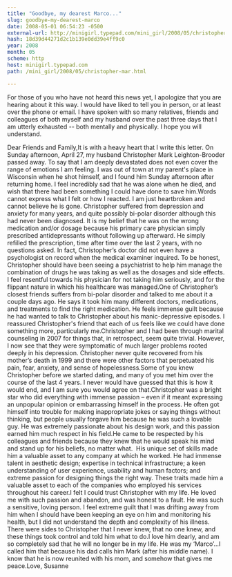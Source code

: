 ```yaml
---
title: "Goodbye, my dearest Marco..."
slug: goodbye-my-dearest-marco
date: 2008-05-01 06:54:23 -0500
external-url: http://minigirl.typepad.com/mini_girl/2008/05/christopher-mar.html
hash: 18d39d44271d2c1b139e0dd39e4ff9c0
year: 2008
month: 05
scheme: http
host: minigirl.typepad.com
path: /mini_girl/2008/05/christopher-mar.html

---
```


For those of you who have not heard this news yet, I apologize that you are hearing about it this way. I would have liked to tell you in person, or at least over the phone or email. I have spoken with so many relatives, friends and colleagues of both myself and my husband over the past three days that I am utterly exhausted -- both mentally and physically. I hope you will understand.




Dear Friends and Family,It is with a heavy heart that I write this letter. On Sunday afternoon, April 27, my husband Christopher Mark Leighton-Brooder passed away. To say that I am deeply devastated does not even cover the range of emotions I am feeling. I was out of town at my parent's place in Wisconsin when he shot himself, and I found him Sunday afternoon after returning home. I feel incredibly sad that he was alone when he died, and wish that there had been something I could have done to save him.Words cannot express what I felt or how I reacted. I am just heartbroken and cannot believe he is gone. Christopher suffered from depression and anxiety for many years, and quite possibly bi-polar disorder although this had never been diagnosed. It is my belief that he was on the wrong medication and/or dosage because his primary care physician simply prescribed antidepressants without following up afterward. He simply refilled the prescription, time after time over the last 2 years, with no questions asked. In fact, Christopher’s doctor did not even have a psychologist on record when the medical examiner inquired. To be honest, Christopher should have been seeing a psychiatrist to help him manage the combination of drugs he was taking as well as the dosages and side effects. I feel resentful towards his physician for not taking him seriously, and for the flippant nature in which his healthcare was managed.One of Christopher’s closest friends suffers from bi-polar disorder and talked to me about it a couple days ago. He says it took him many different doctors, medications, and treatments to find the right medication. He feels immense guilt because he had wanted to talk to Christopher about his manic-depressive episodes. I reassured Christopher's friend that each of us feels like we could have done something more, particularly me.Christopher and I had been through marital counseling in 2007 for things that, in retrospect, seem quite trivial. However, I now see that they were symptomatic of much larger problems rooted deeply in his depression. Christopher never quite recovered from his mother’s death in 1999 and there were other factors that perpetuated his pain, fear, anxiety, and sense of hopelessness.Some of you knew Christopher before we started dating, and many of you met him over the course of the last 4 years. I never would have guessed that this is how it would end, and I am sure you would agree on that.Christopher was a bright star who did everything with immense passion – even if it meant expressing an unpopular opinion or embarrassing himself in the process. He often got himself into trouble for making inappropriate jokes or saying things without thinking, but people usually forgave him because he was such a lovable guy. He was extremely passionate about his design work, and this passion earned him much respect in his field.He came to be respected by his colleagues and friends because they knew that he would speak his mind and stand up for his beliefs, no matter what.  His unique set of skills made him a valuable asset to any company at which he worked. He had immense talent in aesthetic design; expertise in technical infrastructure; a keen understanding of user experience, usability and human factors; and extreme passion for designing things the right way. These traits made him a valuable asset to each of the companies who employed his services throughout his career.I felt I could trust Christopher with my life. He loved me with such passion and abandon, and was honest to a fault. He was such a sensitive, loving person. I feel extreme guilt that I was drifting away from him when I should have been keeping an eye on him and monitoring his health, but I did not understand the depth and complexity of his illness. There were sides to Christopher that I never knew, that no one knew, and these things took control and told him what to do.I love him dearly, and am so completely sad that he will no longer be in my life. He was my ‘Marco’…I called him that because his dad calls him Mark (after his middle name). I know that he is now reunited with his mom, and somehow that gives me peace.Love, Susanne

